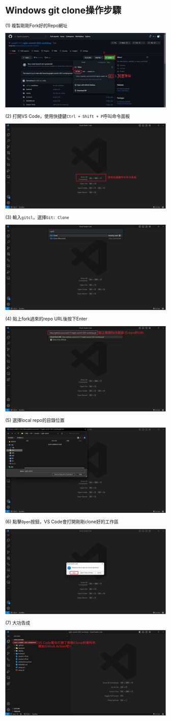 # Windows git clone操作步驟

(1) 複製剛剛Fork好的Repo網址

![Untitled](9/Untitled.png)

(2) 打開VS Code，使用快捷鍵`Ctrl + Shift + P`呼叫命令面板

![Untitled](9/Untitled%201.png)

(3) 輸入`gitcl`，選擇`Git: Clone`

![Untitled](9/Untitled%202.png)

(4) 貼上fork過來的repo URL後按下Enter

![Untitled](9/Untitled%203.png)

(5) 選擇local repo的目錄位置

![Untitled](9/Untitled%204.png)

(6) 點擊`Open`按鈕，VS Code會打開剛剛clone好的工作區

![Untitled](9/Untitled%205.png)

(7) 大功告成

![Untitled](9/Untitled%206.png)